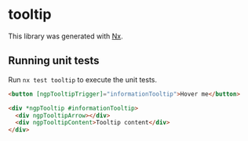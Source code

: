 # tooltip

This library was generated with [Nx](https://nx.dev).

## Running unit tests

Run `nx test tooltip` to execute the unit tests.

```html
<button [ngpTooltipTrigger]="informationTooltip">Hover me</button>

<div *ngpTooltip #informationTooltip>
  <div ngpTooltipArrow></div>
  <div ngpTooltipContent>Tooltip content</div>
</div>
```

